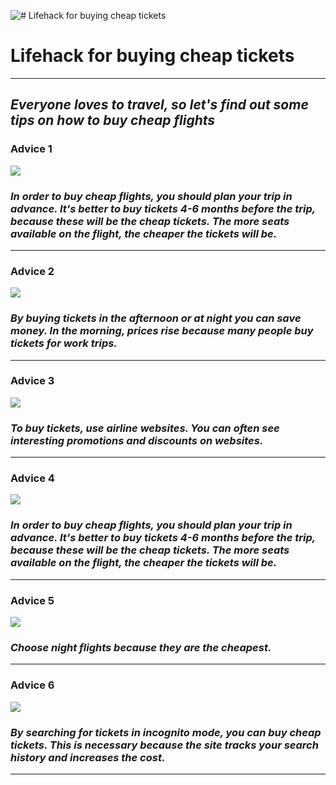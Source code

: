  ![# **Lifehack for buying cheap tickets**](https://www.study.ru/uploads/server/wWUctkRgE6n4mJix.jpg)

# **Lifehack for buying cheap tickets**

***

## *Everyone loves to travel, so let's find out some tips on how to buy cheap flights*

### Advice 1

![](https://avatars.dzeninfra.ru/get-zen_doc/1863639/pub_5d1724acbe074c00af3ea8cd_5d1724fb9865f000acee43e3/scale_1200)

### *In order to buy cheap flights, you should plan your trip in advance. It's better to buy tickets 4-6 months before the trip, because these will be the cheap tickets. The more seats available on the flight, the cheaper the tickets will be.*

***

### Advice 2

![](https://avatars.dzeninfra.ru/get-zen_doc/1612125/pub_5d1724acbe074c00af3ea8cd_5d1724fb9865f000acee43e4/scale_1200)

### *By buying tickets in the afternoon or at night you can save money. In the morning, prices rise because many people buy tickets for work trips.*

***

### Advice 3

![](https://avatars.dzeninfra.ru/get-zen_doc/49613/pub_5d1724acbe074c00af3ea8cd_5d1724fbdd89e600b6560eee/scale_1200)

### *To buy tickets, use airline websites. You can often see interesting promotions and discounts on websites.*

***

### Advice 4

![](https://fsd.kopilkaurokov.ru/up/html/2019/10/25/k_5db32a5d2ae70/img_user_file_5db32a5ec8d15_23.jpg)

### *In order to buy cheap flights, you should plan your trip in advance. It's better to buy tickets 4-6 months before the trip, because these will be the cheap tickets. The more seats available on the flight, the cheaper the tickets will be.*

***

### Advice 5

![](https://avatars.dzeninfra.ru/get-zen_doc/1878668/pub_5d1724acbe074c00af3ea8cd_5d17250059872900ad7b2f3c/scale_1200)

### *Choose night flights because they are the cheapest.*

***

### Advice 6

![](https://i.pinimg.com/originals/60/53/73/605373fbaae955d7153313861e57b1c7.jpg)

### *By searching for tickets in incognito mode, you can buy cheap tickets. This is necessary because the site tracks your search history and increases the cost.*

***